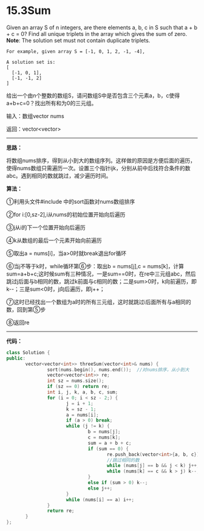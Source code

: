 ﻿# 15.3Sum



Given an array S of n integers, are there elements a, b, c in S such that a + b + c = 0? Find all unique triplets in the array which gives the sum of zero.
**Note**: The solution set must not contain duplicate triplets.

    For example, given array S = [-1, 0, 1, 2, -1, -4],
    
    A solution set is:
    [
      [-1, 0, 1],
      [-1, -1, 2]
    ]

给出一个由n个整数的数组S，请问数组S中是否包含三个元素a，b，c使得a+b+c=0？找出所有和为0的三元组。

输入：数组vector<int> nums
    
返回：vector<vector<int>> 

---

**思路：**  

将数组nums排序，得到从小到大的数组序列。这样做的原因是方便后面的遍历，使得nums数组只需遍历一次。设置三个指针ijk，分别从前中后找符合条件的数abc。遇到相同的数就跳过，减少遍历时间。
  
  
  
**算法：**  

①利用头文件#include <algorithm>中的sort函数对nums数组排序  
    
②for i:[0,sz-2],i从nums的初始位置开始向后遍历  

③j从i的下一个位置开始向后遍历

④k从数组的最后一个元素开始向前遍历

⑤取出a = nums[i]，当a>0时就break退出for循环

⑥当j不等于k时，while循环第⑥步：取出b = nums[j],c = nums[k]，计算sum=a+b+c;这时候sum有三种情况，一是sum==0时，在re中三元组abc，然后跳过j后面与b相同的数，跳过k前面与c相同的数；二是sum>0时，k向前遍历，即k--；三是sum<0时，j向后遍历，即j++；

⑦这时已经找出一个数组为a时的所有三元组，这时就跳过i后面所有与a相同的数，回到第⑤步

⑧返回re

---

**代码：**

```C++
class Solution {
public:
       vector<vector<int>> threeSum(vector<int>& nums) {
               sort(nums.begin(), nums.end());  //对nums排序，从小到大
               vector<vector<int>> re;
               int sz = nums.size();
               if (sz == 0) return re;
               int i, j, k, a, b, c, sum;
               for (i = 0; i < sz - 2;) {
                      j = i + 1;
                      k = sz - 1;
                      a = nums[i];
                      if (a > 0) break;
                      while (j != k) {
                              b = nums[j];
                              c = nums[k];
                              sum = a + b + c;
                              if (sum == 0) {
                                     re.push_back(vector<int>{a, b, c});
                                     //跳过相同的数
                                     while (nums[j] == b && j < k) j++;
                                     while (nums[k] == c && k > j) k--;
                              }
                              else if (sum > 0) k--;
                              else j++;
                      }
                      while (nums[i] == a) i++;
               }
               return re;
       }
};

```



